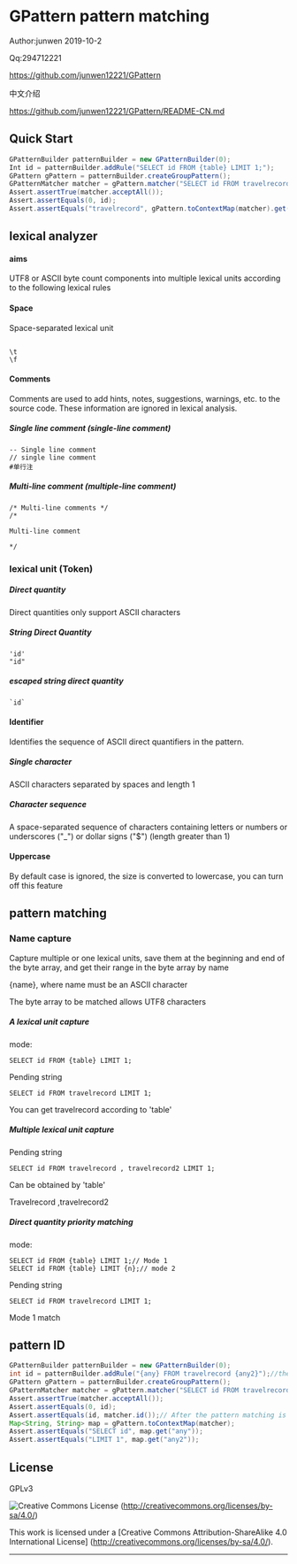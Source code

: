 # GPattern pattern matching

Author:junwen 2019-10-2

Qq:294712221

<https://github.com/junwen12221/GPattern>

中文介绍

https://github.com/junwen12221/GPattern/README-CN.md

## Quick Start

```java
GPatternBuilder patternBuilder = new GPatternBuilder(0);
Int id = patternBuilder.addRule("SELECT id FROM {table} LIMIT 1;");
GPattern gPattern = patternBuilder.createGroupPattern();
GPatternMatcher matcher = gPattern.matcher("SELECT id FROM travelrecord LIMIT 1;");
Assert.assertTrue(matcher.acceptAll());
Assert.assertEquals(0, id);
Assert.assertEquals("travelrecord", gPattern.toContextMap(matcher).get("table"));
```



## lexical analyzer

#### aims

UTF8 or ASCII byte count components into multiple lexical units according to the following lexical rules



#### Space

Space-separated lexical unit

```
 
\t
\f
```



#### Comments

Comments are used to add hints, notes, suggestions, warnings, etc. to the source code. These information are ignored in lexical analysis.

##### Single line comment (single-line comment)

```
-- Single line comment
// single line comment
#单行注
```

##### Multi-line comment (multiple-line comment)

```
/* Multi-line comments */
/*

Multi-line comment

*/
```



### lexical unit (Token)

##### Direct quantity

Direct quantities only support ASCII characters

##### String Direct Quantity

```
'id'
"id"
```

##### escaped string direct quantity

```
`id`
```



#### Identifier

Identifies the sequence of ASCII direct quantifiers in the pattern.

##### Single character

ASCII characters separated by spaces and length 1

##### Character sequence

A space-separated sequence of characters containing letters or numbers or underscores ("_") or dollar signs ("$") (length greater than 1)



#### Uppercase

By default case is ignored, the size is converted to lowercase, you can turn off this feature



## pattern matching

### Name capture

Capture multiple or one lexical units, save them at the beginning and end of the byte array, and get their range in the byte array by name

{name}, where name must be an ASCII character

The byte array to be matched allows UTF8 characters



##### A lexical unit capture

mode:

```
SELECT id FROM {table} LIMIT 1;
```

Pending string

```
SELECT id FROM travelrecord LIMIT 1;
```

You can get travelrecord according to 'table'



##### Multiple lexical unit capture

Pending string

```
SELECT id FROM travelrecord , travelrecord2 LIMIT 1;
```

Can be obtained by 'table'

Travelrecord ,travelrecord2



##### Direct quantity priority matching

mode:

```
SELECT id FROM {table} LIMIT 1;// Mode 1
SELECT id FROM {table} LIMIT {n};// mode 2
```

Pending string

```
SELECT id FROM travelrecord LIMIT 1;
```

Mode 1 match



## pattern ID

```java
GPatternBuilder patternBuilder = new GPatternBuilder(0);
int id = patternBuilder.addRule("{any} FROM travelrecord {any2}");//the mode corresponds to an id
GPattern gPattern = patternBuilder.createGroupPattern();
GPatternMatcher matcher = gPattern.matcher("SELECT id FROM travelrecord LIMIT 1");
Assert.assertTrue(matcher.acceptAll());
Assert.assertEquals(0, id);
Assert.assertEquals(id, matcher.id());// After the pattern matching is successful, the id corresponding to the mode can be obtained according to the matcher.
Map<String, String> map = gPattern.toContextMap(matcher);
Assert.assertEquals("SELECT id", map.get("any"));
Assert.assertEquals("LIMIT 1", map.get("any2"));
```

## License

GPLv3



![Creative Commons License](https://i.creativecommons.org/l/by-sa/4.0/88x31.png) (http://creativecommons.org/licenses/by-sa/4.0/)

This work is licensed under a [Creative Commons Attribution-ShareAlike 4.0 International License] (http://creativecommons.org/licenses/by-sa/4.0/).

------

